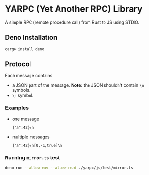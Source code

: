 # YARPC (Yet Another RPC) Library

A simple RPC (remote procedure call) from Rust to JS using STDIO.

## Deno Installation

```sh
cargo install deno
```

## Protocol

Each message contains

- a JSON part of the message. **Note:** the JSON shouldn't contain `\n` symbols.
- `\n` symbol.

### Examples

- one message
  ```
  {"a":42}\n
  ```
- multiple messages
  ```
  {"a":42}\n[0,-1,true]\n
  ```

### Running `mirror.ts` test

```sh
deno run --allow-env --allow-read ./yarpc/js/test/mirror.ts
```
